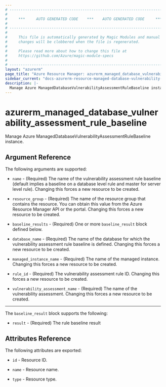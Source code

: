 ```yaml
---
# ----------------------------------------------------------------------------
#
#     ***     AUTO GENERATED CODE    ***    AUTO GENERATED CODE     ***
#
# ----------------------------------------------------------------------------
#
#     This file is automatically generated by Magic Modules and manual
#     changes will be clobbered when the file is regenerated.
#
#     Please read more about how to change this file at
#     https://github.com/Azure/magic-module-specs
#
# ----------------------------------------------------------------------------
layout: "azurerm"
page_title: "Azure Resource Manager: azurerm_managed_database_vulnerability_assessment_rule_baseline"
sidebar_current: "docs-azurerm-resource-managed-database-vulnerability-assessment-rule-baseline"
description: |-
  Manage Azure ManagedDatabaseVulnerabilityAssessmentRuleBaseline instance.
---
```


# azurerm_managed_database_vulnerability_assessment_rule_baseline

Manage Azure ManagedDatabaseVulnerabilityAssessmentRuleBaseline instance.


## Argument Reference

The following arguments are supported:

* `name` - (Required) The name of the vulnerability assessment rule baseline (default implies a baseline on a database level rule and master for server level rule). Changing this forces a new resource to be created.

* `resource_group` - (Required) The name of the resource group that contains the resource. You can obtain this value from the Azure Resource Manager API or the portal. Changing this forces a new resource to be created.

* `baseline_results` - (Required) One or more `baseline_result` block defined below.

* `database_name` - (Required) The name of the database for which the vulnerability assessment rule baseline is defined. Changing this forces a new resource to be created.

* `managed_instance_name` - (Required) The name of the managed instance. Changing this forces a new resource to be created.

* `rule_id` - (Required) The vulnerability assessment rule ID. Changing this forces a new resource to be created.

* `vulnerability_assessment_name` - (Required) The name of the vulnerability assessment. Changing this forces a new resource to be created.

---

The `baseline_result` block supports the following:

* `result` - (Required) The rule baseline result

## Attributes Reference

The following attributes are exported:

* `id` - Resource ID.

* `name` - Resource name.

* `type` - Resource type.
